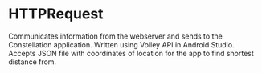 # HTTPRequest

Communicates information from the webserver and sends to the Constellation application. Written using Volley API in Android Studio.
Accepts JSON file with coordinates of location for the app to find shortest distance from.
